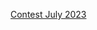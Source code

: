 [Contest July 2023](https://www.hackerrank.com/contests/practice-contest-a-july-2023-a-batch-03/challenges)
